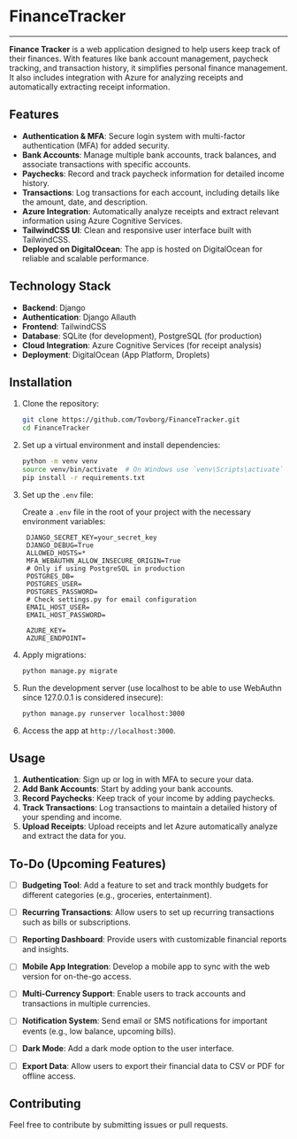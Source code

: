 



# FinanceTracker

---
**Finance Tracker** is a web application designed to help users keep track of their finances. With features like bank account management, paycheck tracking, and transaction history, it simplifies personal finance management. It also includes integration with Azure for analyzing receipts and automatically extracting receipt information.

## Features

- **Authentication & MFA**: Secure login system with multi-factor authentication (MFA) for added security.
- **Bank Accounts**: Manage multiple bank accounts, track balances, and associate transactions with specific accounts.
- **Paychecks**: Record and track paycheck information for detailed income history.
- **Transactions**: Log transactions for each account, including details like the amount, date, and description.
- **Azure Integration**: Automatically analyze receipts and extract relevant information using Azure Cognitive Services.
- **TailwindCSS UI**: Clean and responsive user interface built with TailwindCSS.
- **Deployed on DigitalOcean**: The app is hosted on DigitalOcean for reliable and scalable performance.


## Technology Stack

- **Backend**: Django
- **Authentication**: Django Allauth
- **Frontend**: TailwindCSS
- **Database**: SQLite (for development), PostgreSQL (for production)
- **Cloud Integration**: Azure Cognitive Services (for receipt analysis)
- **Deployment**: DigitalOcean (App Platform, Droplets)

## Installation

1. Clone the repository:

   ```bash
   git clone https://github.com/Tovborg/FinanceTracker.git
   cd FinanceTracker
   ```

2. Set up a virtual environment and install dependencies:

   ```bash
   python -m venv venv
   source venv/bin/activate  # On Windows use `venv\Scripts\activate`
   pip install -r requirements.txt
   ```

3. Set up the `.env` file:

   Create a `.env` file in the root of your project with the necessary environment variables:

   ```
    DJANGO_SECRET_KEY=your_secret_key
    DJANGO_DEBUG=True
    ALLOWED_HOSTS=*
    MFA_WEBAUTHN_ALLOW_INSECURE_ORIGIN=True
    # Only if using PostgreSQL in production
    POSTGRES_DB=
    POSTGRES_USER=
    POSTGRES_PASSWORD=
    # Check settings.py for email configuration
    EMAIL_HOST_USER=
    EMAIL_HOST_PASSWORD=
    
    AZURE_KEY=
    AZURE_ENDPOINT=
   ```

4. Apply migrations:

   ```bash
   python manage.py migrate
   ```

5. Run the development server (use localhost to be able to use WebAuthn since 127.0.0.1 is considered insecure):

   ```bash
   python manage.py runserver localhost:3000
   ```

6. Access the app at `http://localhost:3000`.

## Usage

1. **Authentication**: Sign up or log in with MFA to secure your data.
2. **Add Bank Accounts**: Start by adding your bank accounts.
3. **Record Paychecks**: Keep track of your income by adding paychecks.
4. **Track Transactions**: Log transactions to maintain a detailed history of your spending and income.
5. **Upload Receipts**: Upload receipts and let Azure automatically analyze and extract the data for you.

## To-Do (Upcoming Features)

- [ ] **Budgeting Tool**: Add a feature to set and track monthly budgets for different categories (e.g., groceries, entertainment).
- [ ] **Recurring Transactions**: Allow users to set up recurring transactions such as bills or subscriptions.
- [ ] **Reporting Dashboard**: Provide users with customizable financial reports and insights.
- [ ] **Mobile App Integration**: Develop a mobile app to sync with the web version for on-the-go access.
- [ ] **Multi-Currency Support**: Enable users to track accounts and transactions in multiple currencies.
- [ ] **Notification System**: Send email or SMS notifications for important events (e.g., low balance, upcoming bills).
- [ ] **Dark Mode**: Add a dark mode option to the user interface.
- [ ] **Export Data**: Allow users to export their financial data to CSV or PDF for offline access.


## Contributing

Feel free to contribute by submitting issues or pull requests.






